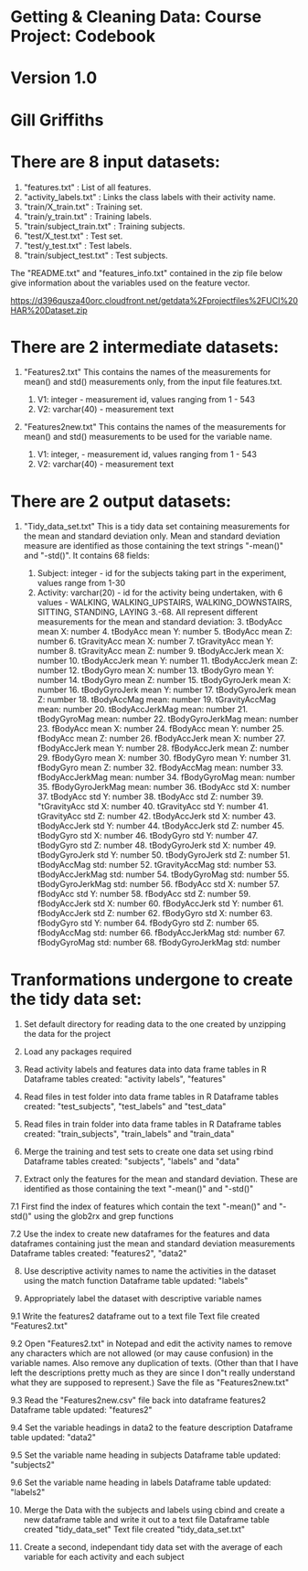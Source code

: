 # Getting & Cleaning Data: Course Project: Codebook
Version 1.0
==================================================================
Gill Griffiths
==================================================================

There are 8 input datasets:
===========================


1. "features.txt" 		: List of all features.
2. "activity_labels.txt" 	: Links the class labels with their activity name.
3. "train/X_train.txt"		: Training set.
4. "train/y_train.txt" 		: Training labels.
5. "train/subject_train.txt" 	: Training subjects.
6. "test/X_test.txt"		: Test set.
7. "test/y_test.txt"		: Test labels.
8. "train/subject_test.txt" 	: Test subjects.

The "README.txt" and "features_info.txt" contained in the zip file below give information about the variables used on the feature vector.

https://d396qusza40orc.cloudfront.net/getdata%2Fprojectfiles%2FUCI%20HAR%20Dataset.zip 


There are 2 intermediate datasets:
==================================

1. "Features2.txt"
This contains the names of the measurements for mean() and std() measurements only, from the input file features.txt.

	1. V1: integer - measurement id, values ranging from 1 - 543
	2. V2: varchar(40) - measurement text


2. "Features2new.txt"
This contains the names of the measurements for mean() and std() measurements to be used for the variable name.

	1. V1: integer, - measurement id, values ranging from 1 - 543
	2. V2: varchar(40) - measurement text


There are 2 output datasets:
============================

1. "Tidy_data_set.txt"
This is a tidy data set containing measurements for the mean and standard deviation only.
Mean and standard deviation measure are identified as those containing the text strings "-mean()" and "-std()". 
It contains 68 fields:

	1.	Subject: integer - id for the subjects taking part in the experiment, values range from 1-30
	2.	Activity: varchar(20) - id for the activity being undertaken, with 6 values - WALKING, WALKING_UPSTAIRS, WALKING_DOWNSTAIRS, SITTING, STANDING, LAYING
	3.-68.  All represent different measurements for the mean and standard deviation:
		3.	tBodyAcc mean X: number
		4.	tBodyAcc mean Y: number
		5.	tBodyAcc mean Z: number
		6.	tGravityAcc mean X: number
		7.	tGravityAcc mean Y: number
		8.	tGravityAcc mean Z: number
		9.	tBodyAccJerk mean X: number
		10.	tBodyAccJerk mean Y: number
		11.	tBodyAccJerk mean Z: number
		12.	tBodyGyro mean X: number
		13.	tBodyGyro mean Y: number
		14.	tBodyGyro mean Z: number
		15.	tBodyGyroJerk mean X: number
		16.	tBodyGyroJerk mean Y: number
		17.	tBodyGyroJerk mean Z: number
		18.	tBodyAccMag mean: number
		19.	tGravityAccMag mean: number
		20.	tBodyAccJerkMag mean: number
		21.	tBodyGyroMag mean: number
		22.	tBodyGyroJerkMag mean: number
		23.	fBodyAcc mean X: number
		24.	fBodyAcc mean Y: number
		25.	fBodyAcc mean Z: number
		26.	fBodyAccJerk mean X: number
		27.	fBodyAccJerk mean Y: number
		28.	fBodyAccJerk mean Z: number
		29.	fBodyGyro mean X: number
		30.	fBodyGyro mean Y: number
		31.	fBodyGyro mean Z: number
		32.	fBodyAccMag mean: number
		33.	fBodyAccJerkMag mean: number
		34.	fBodyGyroMag mean: number
		35.	fBodyGyroJerkMag mean: number
		36.	tBodyAcc std X: number
		37.	tBodyAcc std Y: number
		38.	tBodyAcc std Z: number
		39.	"tGravityAcc std X: number
		40.	tGravityAcc std Y: number
		41.	tGravityAcc std Z: number
		42.	tBodyAccJerk std X: number
		43.	tBodyAccJerk std Y: number
		44.	tBodyAccJerk std Z: number
		45.	tBodyGyro std X: number
		46.	tBodyGyro std Y: number
		47.	tBodyGyro std Z: number
		48.	tBodyGyroJerk std X: number
		49.	tBodyGyroJerk std Y: number
		50.	tBodyGyroJerk std Z: number
		51.	tBodyAccMag std: number
		52.	tGravityAccMag std: number
		53.	tBodyAccJerkMag std: number
		54.	tBodyGyroMag std: number
		55.	tBodyGyroJerkMag std: number
		56.	fBodyAcc std X: number
		57.	fBodyAcc std Y: number
		58.	fBodyAcc std Z: number
		59.	fBodyAccJerk std X: number
		60.	fBodyAccJerk std Y: number
		61.	fBodyAccJerk std Z: number
		62.	fBodyGyro std X: number
		63.	fBodyGyro std Y: number
		64.	fBodyGyro std Z: number
		65.	fBodyAccMag std: number
		66.	fBodyAccJerkMag std: number
		67.	fBodyGyroMag std: number
		68.	fBodyGyroJerkMag std: number


Tranformations undergone to create the tidy data set:
=====================================================

1. Set default directory for reading data to the one created by unzipping the data for the project


2. Load any packages required


3. Read activity labels and features data into data frame tables in R
Dataframe tables created: "activity labels", "features"


4. Read files in test folder into data frame tables in R
Dataframe tables created: "test_subjects", "test_labels" and "test_data"


5. Read files in train folder into data frame tables in R
Dataframe tables created: "train_subjects", "train_labels" and "train_data"


6. Merge the training and test sets to create one data set using rbind
Dataframe tables created: "subjects", "labels" and "data"


7. Extract only the features for the mean and standard deviation. These are identified as those containing the text "-mean()" and "-std()" 

7.1 First find the index of features which contain the text "-mean()" and "-std()" using the glob2rx and grep functions

7.2 Use the index to create new dataframes for the features and data dataframes containing just the mean and standard deviation measurements
Dataframe tables created: "features2", "data2"


8. Use descriptive activity names to name the activities in the dataset using the match function
Dataframe table updated: "labels"


9. Appropriately label the dataset with descriptive variable names

9.1 Write the features2 dataframe out to a text file 
Text file created "Features2.txt"

9.2 Open "Features2.txt" in Notepad and edit the activity names to remove any characters which are not allowed (or may cause confusion) in the variable names.
Also remove any duplication of texts. 
(Other than that I have left the descriptions pretty much as they are since I don"t really understand what they are supposed to represent.)
Save the file as "Features2new.txt" 

9.3 Read the "Features2new.csv" file back into dataframe features2
Dataframe table updated: "features2"

9.4 Set the variable headings in data2 to the feature description 
Dataframe table updated: "data2"

9.5 Set the variable name heading in subjects
Dataframe table updated: "subjects2"

9.6 Set the variable name heading in labels
Dataframe table updated: "labels2"


10. Merge the Data with the subjects and labels using cbind and create a new dataframe table and write it out to a text file
Dataframe table created "tidy_data_set"
Text file created "tidy_data_set.txt"


11. Create a second, independant tidy data set with the average of each variable for each activity and each subject


